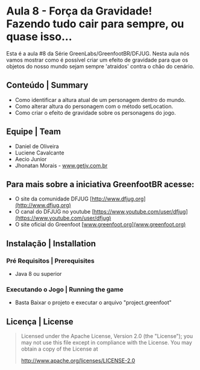 # Aula 8 - Força da Gravidade! Fazendo tudo cair para sempre, ou quase isso...
Esta é a aula #8 da Série GreenLabs/GreenfootBR/DFJUG. 
Nesta aula nós vamos mostrar como é possível criar um efeito de gravidade para que os objetos do nosso mundo sejam sempre 'atraidos' contra o chão do cenário. 

## Conteúdo | Summary
* Como identificar a altura atual de um personagem dentro do mundo.
* Como alterar altura do personagem com o método setLocation.
* Como criar o efeito de gravidade sobre os personagens do jogo.

## Equipe | Team

* Daniel de Oliveira
* Luciene Cavalcante
* Aecio Junior
* Jhonatan Morais - www.getjv.com.br

## Para mais sobre a iniciativa GreenfootBR acesse:
* O site da comunidade DFJUG [http://www.dfjug.org](http://www.dfjug.org)
* O canal do DFJUG no youtube [https://www.youtube.com/user/dfjug](https://www.youtube.com/user/dfjug)
* O site oficial do Greenfoot [www.greenfoot.org](www.greenfoot.org)

## Instalação | Installation

### Pré Requisitos | Prerequisites

* Java 8 ou superior

### Executando o Jogo | Running the game

* Basta Baixar o projeto e executar o arquivo "project.greenfoot"

## Licença | License

> Licensed under the Apache License, Version 2.0 (the "License"); you may not use this file except in compliance with the License.
> You may obtain a copy of the License at
>
>    http://www.apache.org/licenses/LICENSE-2.0
>
